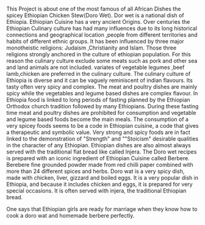 This Project is about one of the most famous of all African Dishes the spicey Ethiopian Chicken Stew(Doro Wet).
Dor wet is a national dish of Ethiopia.
Ethiopian Cuisine has a very ancient Origins. Over centuries the Ethiopian Culinary culture has had many influences due to its long historical connections and geographical location ,people from different territories and habits of different ethnic groups.
It has been influenced by three major monotheistic religions: Judaism ,Christianity  and Islam. Those three religions strongly anchored in the culture of ethiopian population. For this reason the culinary culture exclude some meats such as pork and other sea and land animals are not included. variates of vegetable legumes ,beef lamb,chicken are preferred in the culinary culture.
The culinary culture of Ethiopia is diverse and it can be vaguely reminiscent of indian flavours. Its tasty often very spicy and complex.
The meat and poultry dishes are mainly spicy while the vegetables and legume based dishes are complex flavour. In Ethiopia food is linked to long periods of fasting planned by the Ethiopian Orthodox church tradition followed by many Ethiopians. During these fasting time meat and poultry dishes are prohibited for consumption and vegetable and legume based foods become the main meals.
The consumption of a very spicey foods seems to be a code in Ethiopian cuisine, a code that gives a therapeutic and symbolic value. Very strong and spicy foods are in fact linked to the demonstration of "Strength" and ""Stoicism" desirable qualities in the character of any Ethiopian.
Ethiopian dishes are also almost always served with the traditional flat bread like called Injera.
The Doro wet recipes is prepared with an iconic ingredient of Ethiopian Cuisine called Berbere.
Berebere fine grounded powder made from red chilli paper combined with more than 24 different spices and herbs.
Doro wat is a very spicy dish, made with chicken, liver, gizzard and boiled eggs. It is a very popular dish in Ethiopia, and because it includes chicken and eggs, it is prepared for very special occasions. It is often served with injera, the traditional Ethiopian bread.

One says that Ethiopian girls are ready for marriage when they know how to cook a doro wat and homemade berbere perfectly.